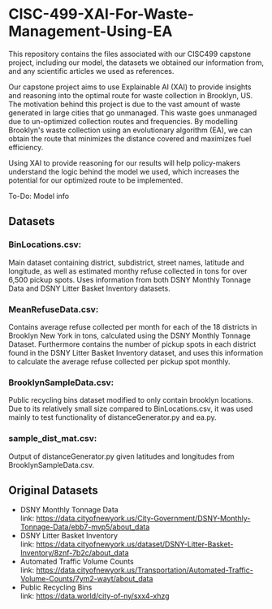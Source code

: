 # CISC-499-XAI-For-Waste-Management-Using-EA
This repository contains the files associated with our CISC499 capstone project, including our model, the datasets we obtained our information from, and any scientific articles we used as references.

Our capstone project aims to use Explainable AI (XAI) to provide insights and reasoning into the optimal route for waste collection in Brooklyn, US. The motivation behind this project is due to the vast amount of waste generated in large cities that go unmanaged. This waste goes unmanaged due to un-optimized collection routes and frequencies. By modelling Brooklyn's waste collection using an evolutionary algorithm (EA), we can obtain the route that minimizes the distance covered and maximizes fuel efficiency.

Using XAI to provide reasoning for our results will help policy-makers understand the logic behind the model we used, which increases the potential for our optimized route to be implemented.

To-Do: Model info

## Datasets
### BinLocations.csv:
Main dataset containing district, subdistrict, street names, latitude and longitude, as well as estimated monthy refuse collected in tons for over 6,500 pickup spots.
Uses information from both DSNY Monthly Tonnage Data and DSNY Litter Basket Inventory datasets.

### MeanRefuseData.csv:
Contains average refuse collected per month for each of the 18 districts in Brooklyn New York in tons, calculated using the DSNY Monthly Tonnage Dataset. Furthermore contains the number of pickup spots in each district found in the DSNY Litter Basket Inventory dataset, and uses this information to calculate the average refuse collected per pickup spot monthly.

### BrooklynSampleData.csv:
Public recycling bins dataset modified to only contain brooklyn locations. Due to its relatively small size compared to BinLocations.csv, it was used mainly to test functionality of distanceGenerator.py and ea.py.

### sample_dist_mat.csv:
Output of distanceGenerator.py given latitudes and longitudes from BrooklynSampleData.csv.

## Original Datasets
- DSNY Monthly Tonnage Data  
  link: https://data.cityofnewyork.us/City-Government/DSNY-Monthly-Tonnage-Data/ebb7-mvp5/about_data
- DSNY Litter Basket Inventory  
  link: https://data.cityofnewyork.us/dataset/DSNY-Litter-Basket-Inventory/8znf-7b2c/about_data
- Automated Traffic Volume Counts  
  link: https://data.cityofnewyork.us/Transportation/Automated-Traffic-Volume-Counts/7ym2-wayt/about_data
- Public Recycling Bins  
  link: https://data.world/city-of-ny/sxx4-xhzg

